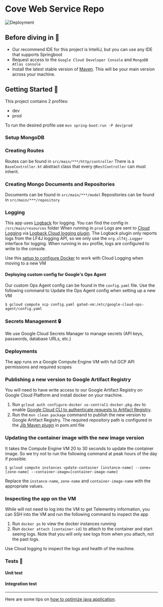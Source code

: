# Cove Web Service Repo

![Deployment](https://github.com/cybersokari/gated_access_service/actions/workflows/deploy.yml/badge.svg?branch=main)
## Before diving in 🙌

- Our recommend IDE for this project is IntelliJ, but you can use any IDE that supports Springboot
- Request access to the `Google Cloud Developer Console` and `MongoDB Atlas console`
- Install the latest stable version of [Maven](https://maven.apache.org/docs/history.html). This will be your main version across your machine.

## Getting Started 🚀

This project contains 2 profiles:

- dev
- prod

To run the desired profile use `mvn spring-boot:run -P dev|prod`

### Setup MongoDB


### Creating Routes
Routes can be found in `src/main/***/http/controller`
There is a `BaseController.kt` abstract class that every `@RestController` can must inherit.

### Creating Mongo Documents and Repositories
Documents can be found in `src/main/***/model`
Repositories can be found in `src/main/***/repository`


### Logging
This app uses [Logback](https://logback.qos.ch/manual) for logging. You can find the config in `/src/main/resources` folder
When running in `prod` Logs are sent to [Cloud Logging](https://cloud.google.com/logging) via [Logback Cloud logging plugin](https://cloud.google.com/logging/docs/setup/java).
The Logback plugin only reports logs from the LF4J logging API, so we only use the `org.slf4j.Logger` interface for logging.
When running in `dev` profile, logs are configured to write to the console.


Use this [setup to configure Docker](https://docs.docker.com/config/containers/logging/gcplogs/) to work with Cloud Logging when moving to a new VM

#### Deploying custom config for Google's Ops Agent
Our custom Ops Agent config can be found in the ``config.yaml`` file. Use the following command to Update the Ops Agent config  when setting up a new VM
```shell 
$ gcloud compute scp config.yaml gated-vm:/etc/google-cloud-ops-agent/config.yaml
```

### Secrets Management 🔒
We use Google Cloud Secrets Manager to manage secrets (API keys, passwords, database URLs, etc.)

### Deployments

The app runs on a Google Compute Engine VM with full GCP API permissions and required scopes

### Publishing a new version to Google Artifact Registry
You will need to have write access to our Google Artifact Registry on Google Cloud Platform and install docker on your machine.
1. Run ``gcloud auth configure-docker us-central1-docker.pkg.dev`` to enable [Google Cloud CLI to authenticate requests to Artifact Registry](https://cloud.google.com/artifact-registry/docs/docker/store-docker-container-images#linux).
2. Run the ``mvn clean package`` command to publish the new version to Google Artifact Registry. The required repository path is
configured in the [Jib Maven plugin](https://github.com/GoogleContainerTools/jib/tree/master/jib-maven-plugin) in pom.xml file


### Updating the container image with the new image version
It takes the Compute Engine VM 20 to 30 seconds to update the container image. So we try not to run the following command
at peak hours of the day if possible.
```shell
$ gcloud compute instances update-container [instance-name] --zone=[zone-name] --container-image=[container-image-name]
```
Replace the `instance-name`, `zone-name` and `container-image-name` with the appropriate values.

### Inspecting the app on the VM
While will not need to log into the VM to get Telementry information, you can SSH into the VM and run the following command to inspect the app
1. Run ``docker ps`` to view the docker instances running
2. Run ``docker attach [container-id]`` to attach to the container and start seeing logs. Note that you will only see logs from when you attach, not the past logs.

Use Cloud logging to inspect the logs and health of the machine.


### Tests 🧪
#### Unit test
#### Integration test

---

Here are some tips on [how to optimize java application](https://cloud.google.com/run/docs/tips/java).
